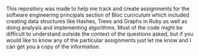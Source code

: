 This repository was made to help me track and create assignments for the software engineering principals section of Bloc curriculum which included creating data structures like Hashes, Trees and Graphs in Ruby as well as doing analysis and implementing algorithms. Most of the code might be difficult to understand outside the context of the questions asked, but if you would like to know any of the particular assignments just let me know and I can get you a copy of the information.